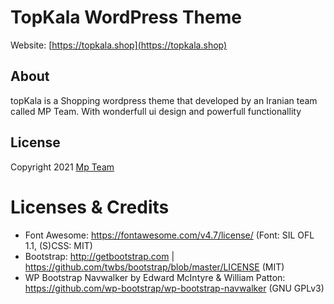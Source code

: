 # TopKala WordPress Theme

Website: [https://topkala.shop](https://topkala.shop)


## About

topKala is a Shopping wordpress theme that developed by an Iranian team called MP Team.
With wonderfull ui design and powerfull functionallity 

## License
Copyright 2021 [Mp Team](https://github.com/mohammad6vakili)


Licenses & Credits
=
- Font Awesome: https://fontawesome.com/v4.7/license/ (Font: SIL OFL 1.1, (S)CSS: MIT)
- Bootstrap: http://getbootstrap.com | https://github.com/twbs/bootstrap/blob/master/LICENSE (MIT)
- WP Bootstrap Navwalker by Edward McIntyre & William Patton: https://github.com/wp-bootstrap/wp-bootstrap-navwalker (GNU GPLv3)